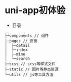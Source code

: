 # uni-app初体验
* 目录
```
├─components // 组件
├─pages // 页面
│  ├─detail
│  ├─index
│  ├─mine
│  └─search
├─scss // scss等样式文件
├─static // 图片等静态资源
└─utils // js等工具方法
```